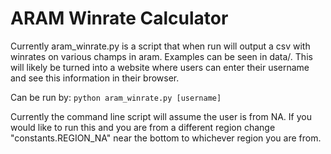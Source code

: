 # ARAM Winrate Calculator

Currently aram_winrate.py is a script that when run will output a csv with winrates on various champs in aram. Examples can be seen in data/. This will likely be turned into a website where users can enter their username and see this information in their browser.

Can be run by: `python aram_winrate.py [username]`

Currently the command line script will assume the user is from NA. If you would like to run this and you are from a different region change "constants.REGION_NA" near the bottom to whichever region you are from.

